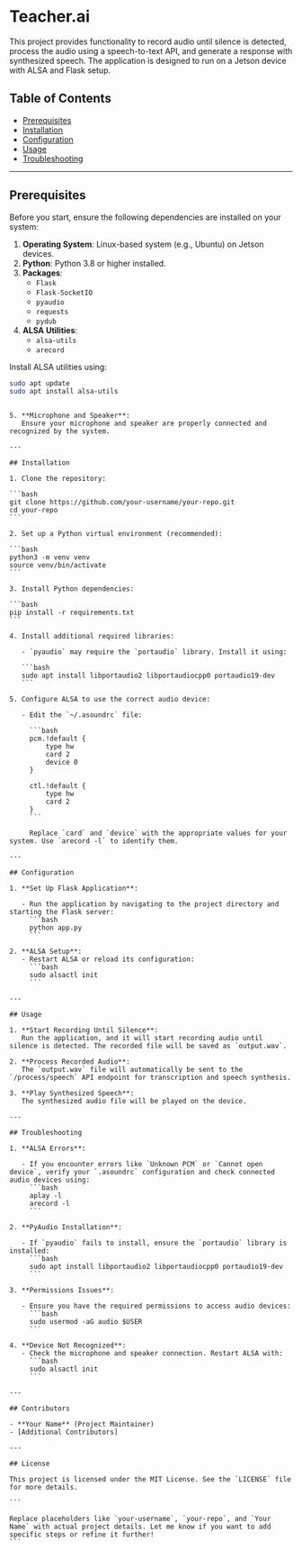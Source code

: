 # Teacher.ai

This project provides functionality to record audio until silence is detected, process the audio using a speech-to-text API, and generate a response with synthesized speech. The application is designed to run on a Jetson device with ALSA and Flask setup.

## Table of Contents

- [Prerequisites](#prerequisites)
- [Installation](#installation)
- [Configuration](#configuration)
- [Usage](#usage)
- [Troubleshooting](#troubleshooting)

---

## Prerequisites

Before you start, ensure the following dependencies are installed on your system:

1. **Operating System**: Linux-based system (e.g., Ubuntu) on Jetson devices.
2. **Python**: Python 3.8 or higher installed.
3. **Packages**:
   - `Flask`
   - `Flask-SocketIO`
   - `pyaudio`
   - `requests`
   - `pydub`
4. **ALSA Utilities**:
   - `alsa-utils`
   - `arecord`

Install ALSA utilities using:

```bash
sudo apt update
sudo apt install alsa-utils
```
````

5. **Microphone and Speaker**:
   Ensure your microphone and speaker are properly connected and recognized by the system.

---

## Installation

1. Clone the repository:

```bash
git clone https://github.com/your-username/your-repo.git
cd your-repo
```

2. Set up a Python virtual environment (recommended):

```bash
python3 -m venv venv
source venv/bin/activate
```

3. Install Python dependencies:

```bash
pip install -r requirements.txt
```

4. Install additional required libraries:

   - `pyaudio` may require the `portaudio` library. Install it using:

   ```bash
   sudo apt install libportaudio2 libportaudiocpp0 portaudio19-dev
   ```

5. Configure ALSA to use the correct audio device:

   - Edit the `~/.asoundrc` file:

     ```bash
     pcm.!default {
         type hw
         card 2
         device 0
     }

     ctl.!default {
         type hw
         card 2
     }
     ```

     Replace `card` and `device` with the appropriate values for your system. Use `arecord -l` to identify them.

---

## Configuration

1. **Set Up Flask Application**:

   - Run the application by navigating to the project directory and starting the Flask server:
     ```bash
     python app.py
     ```

2. **ALSA Setup**:
   - Restart ALSA or reload its configuration:
     ```bash
     sudo alsactl init
     ```

---

## Usage

1. **Start Recording Until Silence**:
   Run the application, and it will start recording audio until silence is detected. The recorded file will be saved as `output.wav`.

2. **Process Recorded Audio**:
   The `output.wav` file will automatically be sent to the `/process/speech` API endpoint for transcription and speech synthesis.

3. **Play Synthesized Speech**:
   The synthesized audio file will be played on the device.

---

## Troubleshooting

1. **ALSA Errors**:

   - If you encounter errors like `Unknown PCM` or `Cannot open device`, verify your `.asoundrc` configuration and check connected audio devices using:
     ```bash
     aplay -l
     arecord -l
     ```

2. **PyAudio Installation**:

   - If `pyaudio` fails to install, ensure the `portaudio` library is installed:
     ```bash
     sudo apt install libportaudio2 libportaudiocpp0 portaudio19-dev
     ```

3. **Permissions Issues**:

   - Ensure you have the required permissions to access audio devices:
     ```bash
     sudo usermod -aG audio $USER
     ```

4. **Device Not Recognized**:
   - Check the microphone and speaker connection. Restart ALSA with:
     ```bash
     sudo alsactl init
     ```

---

## Contributors

- **Your Name** (Project Maintainer)
- [Additional Contributors]

---

## License

This project is licensed under the MIT License. See the `LICENSE` file for more details.

```

Replace placeholders like `your-username`, `your-repo`, and `Your Name` with actual project details. Let me know if you want to add specific steps or refine it further!
```
